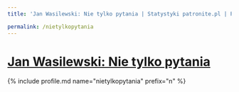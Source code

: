```yaml
---
title: 'Jan Wasilewski: Nie tylko pytania | Statystyki patronite.pl | Patromierz'

permalink: /nietylkopytania
---
```


# [Jan Wasilewski: Nie tylko pytania](https://patronite.pl/nietylkopytania)

{% include profile.md name="nietylkopytania" prefix="n" %}
